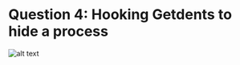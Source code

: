 # Question 4: Hooking Getdents to hide a process

![alt text](https://cloud.githubusercontent.com/assets/23404638/21061313/ce79deaa-be19-11e6-8565-29d02d01c68d.gif "ps hooking")
